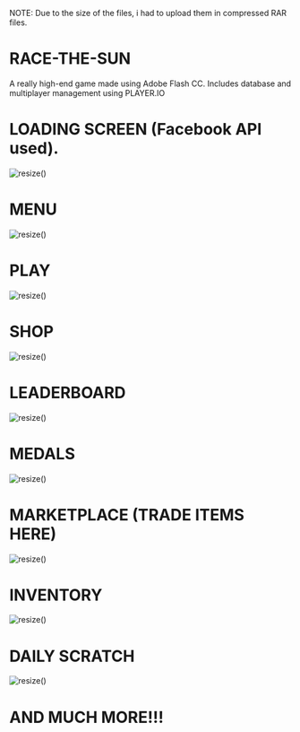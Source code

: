 NOTE: Due to the size of the files, i had to upload them in compressed RAR files.

# RACE-THE-SUN
A really high-end game made using Adobe Flash CC.
Includes database and multiplayer management using PLAYER.IO

# LOADING SCREEN (Facebook API used).

<img src="doc/n1.png" alt="resize()" style="max-width:100%;">

# MENU

<img src="doc/n4.png" alt="resize()" style="max-width:100%;">

# PLAY

<img src="doc/n2.png" alt="resize()" style="max-width:100%;">

# SHOP

<img src="doc/n6.png" alt="resize()" style="max-width:100%;">

# LEADERBOARD

<img src="doc/n7.png" alt="resize()" style="max-width:100%;">

# MEDALS

<img src="doc/n8.png" alt="resize()" style="max-width:100%;">

# MARKETPLACE (TRADE ITEMS HERE)

<img src="doc/n5.png" alt="resize()" style="max-width:100%;">


# INVENTORY

<img src="doc/n3.png" alt="resize()" style="max-width:100%;">

# DAILY SCRATCH

<img src="doc/n.png" alt="resize()" style="max-width:100%;">

# AND MUCH MORE!!!

